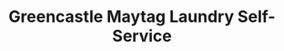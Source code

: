 ---
title: "Greencastle Maytag Laundry Self-Service"
url: /greencastle/greencastle-maytag-laundry-self-service/
shop: laundry
---
